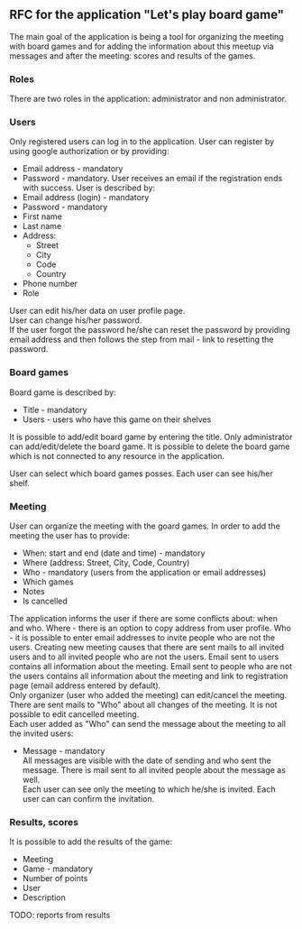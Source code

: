 ## RFC for the application "Let's play board game"
The main goal of the application is being a tool for organizing the meeting with board games and for adding the information about this meetup via messages and after the meeting: scores and results of the games.

### Roles
There are two roles in the application: administrator and non administrator.

### Users
Only registered users can log in to the application. User can register by using google authorization or by providing:
* Email address - mandatory
* Password - mandatory.
User receives an email if the registration ends with success.
User is described by:
* Email address (login) - mandatory
* Password - mandatory
* First name
* Last name
* Address:
  * Street
  * City
  * Code
  * Country
* Phone number
* Role

User can edit his/her data on user profile page.  
User can change his/her password.  
If the user forgot the password he/she can reset the password by providing email address and then follows the step from mail - link to resetting the password.

### Board games
Board game is described by:
* Title - mandatory
* Users - users who have this game on their shelves 

It is possible to add/edit board game by entering the title. Only administrator can add/edit/delete the board game. It is possible to delete the board game which is not connected to any resource in the application.

User can select which board games posses. Each user can see his/her shelf.

### Meeting
User can organize the meeting with the goard games. In order to add the meeting the user has to provide:
* When: start and end (date and time) - mandatory
* Where (address: Street, City, Code, Country)
* Who - mandatory (users from the application or email addresses)
* Which games
* Notes
* Is cancelled

The application informs the user if there are some conflicts about: when and who.
Where - there is an option to copy address from user profile.
Who - it is possible to enter email addresses to invite people who are not the users.
Creating new meeting causes that there are sent mails to all invited users and to all invited people who are not the users. Email sent to users contains all information about the meeting. Email sent to people who are not the users contains all information about the meeting and link to registration page (email address entered by default).  
Only organizer (user who added the meeting) can edit/cancel the meeting. There are sent mails to "Who" about all changes of the meeting.
It is not possible to edit cancelled meeting.  
Each user added as "Who" can send the message about the meeting to all the invited users:
* Message - mandatory  
All messages are visible with the date of sending and who sent the message. There is mail sent to all invited people about the message as well.  
Each user can see only the meeting to which he/she is invited.
Each user can can confirm the invitation.

### Results, scores
It is possible to add the results of the game:
* Meeting
* Game - mandatory
* Number of points
* User
* Description

TODO: reports from results
